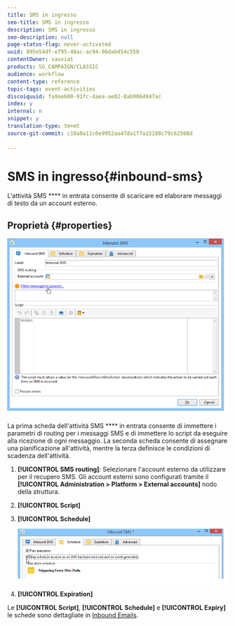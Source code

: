 ```yaml
---
title: SMS in ingresso
seo-title: SMS in ingresso
description: SMS in ingresso
seo-description: null
page-status-flag: never-activated
uuid: 895e54df-e795-48ac-ac94-96dab454c550
contentOwner: sauviat
products: SG_CAMPAIGN/CLASSIC
audience: workflow
content-type: reference
topic-tags: event-activities
discoiquuid: fa9ae600-91fc-4aea-ae02-8ab9064947ac
index: y
internal: n
snippet: y
translation-type: tm+mt
source-git-commit: c10a0a11c6e9952aa47da1f7a15188c79c62508d

---
```



# SMS in ingresso{#inbound-sms}

L&#39;attività SMS **** in entrata consente di scaricare ed elaborare messaggi di testo da un account esterno.

## Proprietà {#properties}

![](assets/sms_rec_edit.png)

La prima scheda dell&#39;attività SMS **** in entrata consente di immettere i parametri di routing per i messaggi SMS e di immettere lo script da eseguire alla ricezione di ogni messaggio. La seconda scheda consente di assegnare una pianificazione all&#39;attività, mentre la terza definisce le condizioni di scadenza dell&#39;attività.

1. **[!UICONTROL SMS routing]**: Selezionare l&#39;account esterno da utilizzare per il recupero SMS. Gli account esterni sono configurati tramite il **[!UICONTROL Administration > Platform > External accounts]** nodo della struttura.
1. **[!UICONTROL Script]**
1. **[!UICONTROL Schedule]**

   ![](assets/sms_rec_edit_2.png)

1. **[!UICONTROL Expiration]**

Le **[!UICONTROL Script]**, **[!UICONTROL Schedule]** e **[!UICONTROL Expiry]** le schede sono dettagliate in [Inbound Emails](../../workflow/using/inbound-emails.md).
